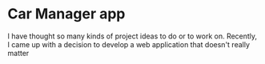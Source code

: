 # Car Manager app

I have thought so many kinds of project ideas to do or to work on. Recently, I came up with a decision to develop a web application that doesn't really matter
